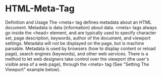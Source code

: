 # HTML-Meta-Tag
Definition and Usage The &lt;meta> tag defines metadata about an HTML document. Metadata is data (information) about data.  &lt;meta> tags always go inside the &lt;head> element, and are typically used to specify character set, page description, keywords, author of the document, and viewport settings.  Metadata will not be displayed on the page, but is machine parsable.  Metadata is used by browsers (how to display content or reload page), search engines (keywords), and other web services.  There is a method to let web designers take control over the viewport (the user's visible area of a web page), through the &lt;meta> tag (See "Setting The Viewport" example below).
